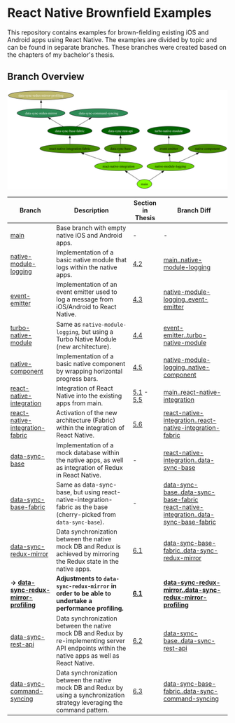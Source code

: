 # React Native Brownfield Examples

This repository contains examples for brown-fielding existing iOS and Android apps using React Native. The examples are divided by topic and can be found in separate branches. These branches were created based on the chapters of my bachelor's thesis.

## Branch Overview

![Branch Overview](branches.svg)

| Branch                                                                                                                                        | Description                                                                                                                                       | Section in Thesis                                                 | Branch Diff                                                                                                                                                                                                                                                                                                                          |
| --------------------------------------------------------------------------------------------------------------------------------------------- | ------------------------------------------------------------------------------------------------------------------------------------------------- | ----------------------------------------------------------------- | ------------------------------------------------------------------------------------------------------------------------------------------------------------------------------------------------------------------------------------------------------------------------------------------------------------------------------------ |
| [main](https://github.com/flokol120/react-native-brownfield-examples/tree/main)                                                               | Base branch with empty native iOS and Android apps.                                                                                               | -                                                                 | -                                                                                                                                                                                                                                                                                                                                    |
| [native-module-logging](https://github.com/flokol120/react-native-brownfield-examples/tree/native-module-logging)                             | Implementation of a basic native module that logs within the native apps.                                                                         | [4.2](./thesis.pdf#section.4.2)                                   | [main..native-module-logging](https://github.com/flokol120/react-native-brownfield-examples/compare/main..native-module-logging)                                                                                                                                                                                                     |
| [event-emitter](https://github.com/flokol120/react-native-brownfield-examples/tree/event-emitter)                                             | Implementation of an event emitter used to log a message from iOS/Android to React Native.                                                        | [4.3](./thesis.pdf#section.4.3)                                   | [native-module-logging..event-emitter](https://github.com/flokol120/react-native-brownfield-examples/compare/native-module-logging..event-emitter)                                                                                                                                                                                   |
| [turbo-native-module](https://github.com/flokol120/react-native-brownfield-examples/tree/turbo-native-module)                                 | Same as `native-module-logging`, but using a Turbo Native Module (new architecture).                                                              | [4.4](./thesis.pdf#section.4.4)                                   | [event-emitter..turbo-native-module](https://github.com/flokol120/react-native-brownfield-examples/compare/event-emitter..turbo-native-module)                                                                                                                                                                                       |
| [native-component](https://github.com/flokol120/react-native-brownfield-examples/tree/native-component)                                       | Implementation of a basic native component by wrapping horizontal progress bars.                                                                  | [4.5](./thesis.pdf#section.4.5)                                   | [native-module-logging..native-component](https://github.com/flokol120/react-native-brownfield-examples/compare/native-module-logging..native-component)                                                                                                                                                                             |
| [react-native-integration](https://github.com/flokol120/react-native-brownfield-examples/tree/react-native-integration)                       | Integration of React Native into the existing apps from main.                                                                                     | [5.1](./thesis.pdf#section.5.1) - [5.5](./thesis.pdf#section.5.5) | [main..react-native-integration](https://github.com/flokol120/react-native-brownfield-examples/compare/main..react-native-integration)                                                                                                                                                                                               |
| [react-native-integration-fabric](https://github.com/flokol120/react-native-brownfield-examples/tree/react-native-integration-fabric)         | Activation of the new architecture (Fabric) within the integration of React Native.                                                               | [5.6](./thesis.pdf#section.5.6)                                   | [react-native-integration..react-native-integration-fabric](https://github.com/flokol120/react-native-brownfield-examples/compare/react-native-integration..react-native-integration-fabric)                                                                                                                                         |
| [data-sync-base](https://github.com/flokol120/react-native-brownfield-examples/tree/data-sync-base)                                           | Implementation of a mock database within the native apps, as well as integration of Redux in React Native.                                        | -                                                                 | [react-native-integration..data-sync-base](https://github.com/flokol120/react-native-brownfield-examples/compare/react-native-integration..data-sync-base)                                                                                                                                                                           |
| [data-sync-base-fabric](https://github.com/flokol120/react-native-brownfield-examples/tree/data-sync-base-fabric)                             | Same as data-sync-base, but using react-native-integration-fabric as the base (cherry-picked from `data-sync-base`).                              | -                                                                 | [data-sync-base..data-sync-base-fabric](https://github.com/flokol120/react-native-brownfield-examples/compare/data-sync-base..data-sync-base-fabric) <br /> [react-native-integration..data-sync-base-fabric](https://github.com/flokol120/react-native-brownfield-examples/compare/react-native-integration..data-sync-base-fabric) |
| [data-sync-redux-mirror](https://github.com/flokol120/react-native-brownfield-examples/tree/data-sync-redux-mirror)                           | Data synchronization between the native mock DB and Redux is achieved by mirroring the Redux state in the native apps.                            | [6.1](./thesis.pdf#section.6.1)                                   | [data-sync-base-fabric..data-sync-redux-mirror](https://github.com/flokol120/react-native-brownfield-examples/compare/data-sync-base-fabric..data-sync-redux-mirror)                                                                                                                                                                 |
| **→ [data-sync-redux-mirror-profiling](https://github.com/flokol120/react-native-brownfield-examples/tree/data-sync-redux-mirror-profiling)** | **Adjustments to `data-sync-redux-mirror` in order to be able to undertake a performance profiling.**                                             | **[6.1](./thesis.pdf#section.6.1)**                               | **[data-sync-redux-mirror..data-sync-redux-mirror-profiling](https://github.com/flokol120/react-native-brownfield-examples/compare/data-sync-redux-mirror..data-sync-redux-mirror-profiling)**                                                                                                                                       |
| [data-sync-rest-api](https://github.com/flokol120/react-native-brownfield-examples/tree/data-sync-rest-api)                                   | Data synchronization between the native mock DB and Redux by re-implementing server API endpoints within the native apps as well as React Native. | [6.2](./thesis.pdf#section.6.2)                                   | [data-sync-base..data-sync-rest-api](https://github.com/flokol120/react-native-brownfield-examples/compare/data-sync-base..data-sync-rest-api)                                                                                                                                                                                       |
| [data-sync-command-syncing](https://github.com/flokol120/react-native-brownfield-examples/tree/data-sync-command-syncing)                     | Data synchronization between the native mock DB and Redux by using a synchronization strategy leveraging the command pattern.                     | [6.3](./thesis.pdf#section.6.3)                                   | [data-sync-base-fabric..data-sync-command-syncing](https://github.com/flokol120/react-native-brownfield-examples/compare/data-sync-base-fabric..data-sync-command-syncing)                                                                                                                                                           |
